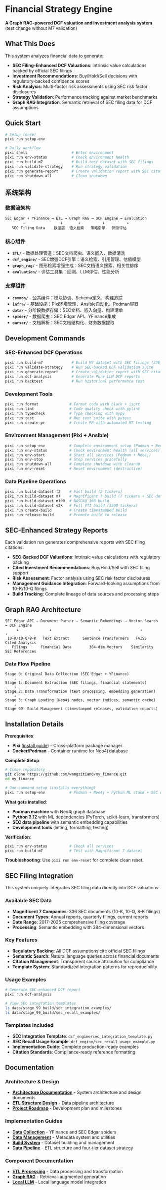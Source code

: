 # Financial Strategy Engine

**A Graph RAG-powered DCF valuation and investment analysis system** (test change without M7 validation)

## What This Does

This system analyzes financial data to generate:
- **SEC Filing-Enhanced DCF Valuations**: Intrinsic value calculations backed by official SEC filings
- **Investment Recommendations**: Buy/Hold/Sell decisions with regulatory-backed confidence scores  
- **Risk Analysis**: Multi-factor risk assessments using SEC risk factor disclosures
- **Strategy Validation**: Performance tracking against market benchmarks
- **Graph RAG Integration**: Semantic retrieval of SEC filing data for DCF assumptions

## Quick Start

```bash
# Setup (once)
pixi run setup-env

# Daily workflow
pixi shell                    # Enter environment
pixi run env-status           # Check environment health
pixi run build-m7             # Build test dataset with SEC filings
pixi run validate-strategy    # Run strategy validation
pixi run generate-report      # Create validation report with SEC citations
pixi run shutdown-all         # Clean shutdown
```

## 系统架构

### 数据流架构
```
SEC Edgar + YFinance → ETL → Graph RAG → DCF Engine → Evaluation
        ↓                ↓       ↓          ↓          ↓
   SEC Filing Data    数据层  语义检索   策略引擎   回测评估
```

### 核心组件

- **`ETL/`** - 数据处理管道：SEC文档爬虫、语义嵌入、数据清洗
- **`dcf_engine/`** - SEC增强DCF引擎：语义检索、引用管理、估值模型
- **`graph_rag/`** - 图形检索增强生成：SEC文档语义搜索、相关性排序
- **`evaluation/`** - 评估工具集：回测、LLM评估、性能分析

### 支撑组件

- **`common/`** - 公共组件：模块协调、Schema定义、构建追踪
- **`infra/`** - 基础设施：Pixi环境管理、Ansible自动化、Podman容器
- **`data/`** - 分阶段数据存储：SEC文档、嵌入向量、构建清单
- **`spider/`** - 数据爬虫：SEC Edgar API、YFinance集成
- **`parser/`** - 文档解析：SEC文档结构化、财务数据提取

## Development Commands

### SEC-Enhanced DCF Operations
```bash
pixi run build-m7             # Build M7 dataset with SEC filings (336 documents)
pixi run validate-strategy    # Run SEC-backed DCF validation suite
pixi run generate-report      # Create validation report with SEC citations
pixi run dcf-analysis         # Generate Pure LLM DCF reports
pixi run backtest             # Run historical performance test
```

### Development Tools
```bash
pixi run format              # Format code with black + isort
pixi run lint                # Code quality check with pylint
pixi run typecheck           # Type checking with mypy
pixi run test                # Run test suite with pytest
pixi run create-pr           # Create PR with automated M7 testing
```

### Environment Management (Pixi + Ansible)
```bash
pixi run setup-env           # Complete environment setup (Podman + Neo4j)
pixi run env-status          # Check environment health (all services)
pixi run env-start           # Start all services (Podman + Neo4j)
pixi run env-stop            # Stop services gracefully
pixi run shutdown-all        # Complete shutdown with cleanup
pixi run env-reset           # Reset environment (destructive)
```

### Data Pipeline Operations
```bash
pixi run build-dataset f2    # Fast build (2 tickers)
pixi run build-dataset m7    # Magnificent 7 build (7 tickers + SEC data)
pixi run build-dataset n100  # NASDAQ 100 build 
pixi run build-dataset v3k   # Full VTI build (3500 tickers)
pixi run create-build        # Create timestamped build
pixi run release-build       # Promote build to release
```

## SEC-Enhanced Strategy Reports

Each validation run generates comprehensive reports with SEC filing citations:
- **SEC-Backed DCF Valuations**: Intrinsic value calculations with regulatory backing
- **Cited Investment Recommendations**: Buy/Hold/Sell with SEC filing support
- **Risk Assessment**: Factor analysis using SEC risk factor disclosures
- **Management Guidance Integration**: Forward-looking assumptions from 10-K/10-Q filings
- **Build Tracking**: Complete lineage of data sources and processing steps

## Graph RAG Architecture

```
SEC Edgar API → Document Parser → Semantic Embeddings → Vector Search → DCF Engine
     ↓              ↓                     ↓                  ↓            ↓
 10-K/10-Q/8-K   Text Extract      Sentence Transformers   FAISS     Cited Analysis
   Filings      Financial Data        384-dim Vectors    Similarity  SEC References
```

### Data Flow Pipeline

```
Stage 0: Original Data Collection (SEC Edgar + YFinance)
    ↓
Stage 1: Document Extraction (SEC filings, financial statements)
    ↓  
Stage 2: Data Transformation (text processing, embedding generation)
    ↓
Stage 3: Graph Loading (Neo4j nodes, vector indices, semantic cache)
    ↓
Stage 99: Build Management (timestamped releases, validation reports)
```

## Installation Details

**Prerequisites**: 
- **Pixi** ([install guide](https://pixi.sh/latest/)) - Cross-platform package manager
- **Docker/Podman** - Container runtime for Neo4j database

**Complete Setup**:
```bash
# Clone repository
git clone https://github.com/wangzitian0/my_finance.git
cd my_finance

# One-command setup (installs everything)
pixi run setup-env           # Podman + Neo4j + Python ML stack + SEC data
```

**What gets installed**:
- **Podman machine** with Neo4j graph database
- **Python 3.12** with ML dependencies (PyTorch, scikit-learn, transformers)
- **SEC data pipeline** with semantic embedding capabilities
- **Development tools** (linting, formatting, testing)

**Verification**:
```bash
pixi run env-status          # Check all services
pixi run build-m7            # Test with Magnificent 7 dataset
```

**Troubleshooting**: Use `pixi run env-reset` for complete clean reset.

## SEC Filing Integration

This system uniquely integrates SEC filing data directly into DCF valuations:

### Available SEC Data
- **Magnificent 7 Companies**: 336 SEC documents (10-K, 10-Q, 8-K filings)
- **Document Types**: Annual reports, quarterly filings, current reports
- **Date Range**: 2017-2025 comprehensive filing coverage
- **Processing**: Semantic embedding with 384-dimensional vectors

### Key Features
- **Regulatory Backing**: All DCF assumptions cite official SEC filings
- **Semantic Search**: Natural language queries across financial documents
- **Citation Management**: Transparent source attribution for compliance
- **Template System**: Standardized integration patterns for reproducibility

### Usage Examples
```bash
# Generate SEC-enhanced DCF report
pixi run dcf-analysis

# View SEC integration templates
ls data/stage_99_build/sec_integration_examples/
ls data/stage_99_build/sec_recall_examples/
```

### Templates Included
- **SEC Integration Template**: `dcf_engine/sec_integration_template.py`
- **SEC Recall Usage Example**: `dcf_engine/sec_recall_usage_example.py`
- **Implementation Guide**: Complete production-ready examples
- **Citation Standards**: Compliance-ready reference formatting

## Documentation

### Architecture & Design
- **[Architecture Documentation](docs/README.md)** - System architecture and design documents
- **[ETL Structure Design](docs/ETL_STRUCTURE_DESIGN.md)** - Data pipeline architecture
- **[Project Roadmap](docs/PROJECT_ROADMAP.md)** - Development plan and milestones

### Implementation Guides
- **[Data Collection](spider/README.md)** - YFinance and SEC Edgar spiders
- **[Data Management](common/README.md)** - Metadata system and utilities  
- **[Build System](scripts/README.md)** - Dataset building and management
- **[Data Pipeline](data/README.md)** - ETL structure and four-tier dataset strategy

### Component Documentation
- **[ETL Processing](ETL/README.md)** - Data processing and transformation
- **[Graph RAG](graph_rag/README.md)** - Retrieval-augmented generation
- **[Local LLM](local_llm/README.md)** - Local language model integration